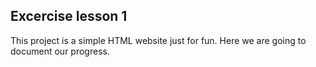 ## Excercise lesson 1

This project is a simple HTML website just for fun.
Here we are going to document our progress.